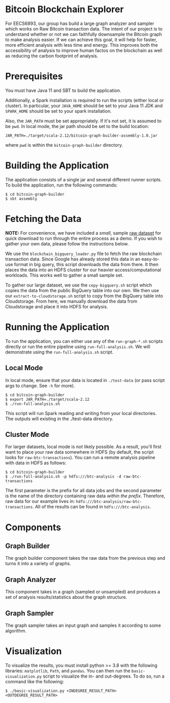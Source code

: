 # Bitcoin Blockchain Explorer

For EECS6893, our group has build a large graph analyzer and sampler which works on Raw Bitcoin transaction data. The intent of our project is to understand whether or not we can faithfully downsample the Bitcoin graph to make analysis easier. If we can achieve this goal, it will help for faster, more efficient analysis with less time and energy. This improves both the accessibility of analysis to improve human factos on the blockchain as well as reducing the carbon footprint of analysis.

# Prerequisites

You must have Java 11 and SBT to build the application.

Additionally, a Spark installation is required to run the scripts (either local or cluster). In particular, your `JAVA_HOME` should be set to your Java 11 JDK and `SPARK_HOME` should be set to your spark installation.

Also, the `JAR_PATH` must be set appropriately. If it's not set, it is assumed to be `pwd`. In local mode, the jar path should be set to the build location:

```
JAR_PATH=./target/scala-2.12/bitcoin-graph-builder-assembly-1.0.jar
```

where `pwd` is within the `bitcoin-graph-builder` directory.

# Building the Application

The application consists of a single jar and several different runner scripts. To build the application, run the following commands:

```
$ cd bitcoin-graph-builder
$ sbt assembly
```

# Fetching the Data

**NOTE:** For convenience, we have included a _small_, sample [raw dataset](https://github.com/DennisMcWherter/EECS6893_Project/releases/download/sample-data/raw-btc-transactions-small-50k-txns.tar) for quick download to run through the entire process as a demo. If you wish to gather your own data, please follow the instructions below.

We use the `blockchain_bigquery_loader.py` file to fetch the raw blockchain transaction data. Since Google has already stored this data in an easy-to-use format in big query, this script downloads the data from there. It then places the data into an HDFS cluster for our heavier access/computational workloads. This works well to gather a small sample set.

To gather our large dataset, we use the `copy-bigquery.sh` script which copies the data from the public BigQuery table into our own. We then use our `extract-to-cloudstorage.sh` script to copy from the BigQuery table into Cloudstorage. From here, we manually download the data from Cloudstorage and place it into HDFS for analysis.

# Running the Application

To run the application, you can either use any of the `run-graph-*.sh` scripts directly or run the entire pipeline using `run-full-analysis.sh`. We will demonstrate using the `run-full-analysis.sh` script. 

## Local Mode

In local mode, ensure that your data is located in `./test-data` (or pass script args to change. See `-h` for more).

```
$ cd bitcoin-graph-builder
$ export JAR_PATH=./target/scala-2.12
$ ./run-full-analysis.sh
```

This script will run Spark reading and writing from your local directories. The outputs will existing in the ./test-data directory.

## Cluster Mode

For larger datasets, local mode is not likely possible. As a result, you'll first want to place your raw data somewhere in HDFS (by default, the script looks for `raw-btc-transactions`). You can run a remote analysis pipeline with data in HDFS as follows:

```
$ cd bitcoin-graph-builder
$ ./run-full-analysis.sh -p hdfs:///btc-analysis -d raw-btc-transactions
```

The first parameter is the prefix for all data jobs and the second parameter is the name of the directory containing raw data _within the prefix_. Therefore, raw data for our example lives in: `hdfs:///btc-analysis/raw-btc-transactions`. All of the results can be found in `hdfs:///btc-analysis`.

# Components
## Graph Builder

The graph builder component takes the raw data from the previous step and turns it into a variety of graphs. 

## Graph Analyzer

This component takes in a graph (sampled or unsampled) and produces a set of analysis results/statistics about the graph structure.

## Graph Sampler

The graph sampler takes an input graph and samples it according to some algorithm.

# Visualization

To visualize the results, you must install python >= 3.8 with the following libraries: `matplotlib`, `Path`, and `pandas`. You can then run the `basic-visualization.py` script to visualize the in- and out-degrees. To do so, run a command like the following:

```
$ ./basic-visualization.py <INDEGREE_RESULT_PATH> <OUTDEGREE_RESULT_PATH>
```
